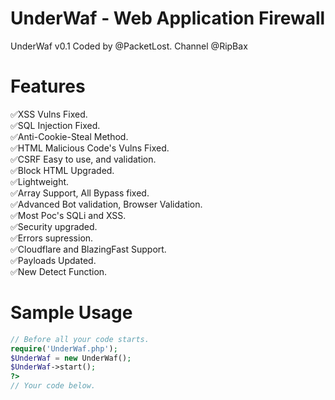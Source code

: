 # UnderWaf - Web Application Firewall
UnderWaf v0.1 Coded by @PacketLost.
Channel @RipBax
# Features
✅XSS Vulns Fixed.\
✅SQL Injection Fixed.\
✅Anti-Cookie-Steal Method.\
✅HTML Malicious Code's Vulns Fixed.\
✅CSRF Easy to use, and validation.\
✅Block HTML Upgraded.\
✅Lightweight.\
✅Array Support, All Bypass fixed.\
✅Advanced Bot validation, Browser Validation.\
✅Most Poc's SQLi and XSS.\
✅Security upgraded.\
✅Errors supression.\
✅Cloudflare and BlazingFast Support.\
✅Payloads Updated.\
✅New Detect Function.
# Sample Usage
```php
// Before all your code starts.
require('UnderWaf.php');
$UnderWaf = new UnderWaf();
$UnderWaf->start();
?>
// Your code below.
